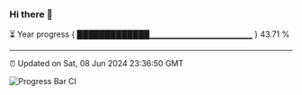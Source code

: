 ### Hi there 👋

⏳ Year progress { █████████████▁▁▁▁▁▁▁▁▁▁▁▁▁▁▁▁▁ } 43.71 %

---

⏰ Updated on Sat, 08 Jun 2024 23:36:50 GMT

![Progress Bar CI](https://github.com/IshwaranRudhara/GIT-ACTION/workflows/Progress%20Bar%20CI/badge.svg)
